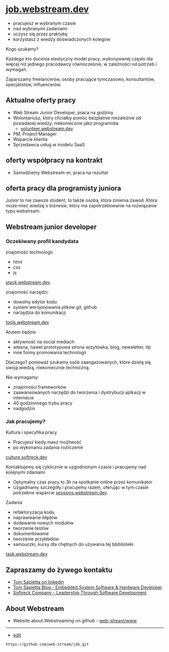 # [job.webstream.dev](https://job.webstream.dev/)

+ pracujesz w wybranym czasie
+ nad wybranymi zadaniami
+ uczysz się przez praktykę
+ korzystasz z wiedzy doświadczonych kolegów


Kogo szukamy?

Każdego kto docenia elastyczny model pracy, wykonywanej często dla więcej niż jednego pracodawcy równocześnie, w zależności od potrzeb i wymagań. 

Zaparszamy freelancerów, osoby pracujące tymczasowo, konsultantów, specjalistów, influencerów. 


## Aktualne oferty pracy

+ Web Stream Junior Developer, praca na godziny
+ Wolontariusz, który chciałby pomóc bezpłatnie niezależnie od posiadanej wiedzy, niekoniecznie jako programista
  + [volunteer.webstream.dev](https://volunteer.webstream.dev)
+ PM, Project Manager
+ Wsparcie klienta
+ Sprzedawca usług w modelu SaaS

## oferty współpracy na kontrakt
+ Samodzielny Webstream-er, praca na rezultat

## oferta pracy dla programisty juniora

Junior to nie zawsze student,
to także osoba, która zmienia zawód.
Która może mieć wiedzę o biznesie, który ma zapotrzebowanie na rozwiązanie typu webstream.


## Webstream junior developer

### Oczekiwany profil kandydata

znajomość technologii:

+ html
+ css
+ js

[stack.webstream.dev](https://stack.webstream.dev)


znajomość narzędzi:

+ dowolny edytor kodu
+ system wersjonowania plików git, github
+ narzędzia do komunikacji
 
[tools.webstream.dev](https://tools.webstream.dev)
 
 
Atutem będzie 

+ aktywność na social mediach
+ własna, nawet prototypowa strona wizytówka, blog, newsletter, itp
+ inne formy promowania technologii 

Dlaczego?
ponieważ szukamy osób zaangażowanych, które dzielą się swoją wiedzą, niekoniecznie techniczną.


Nie wymagamy:

+ znajomości frameworków
+ zaawansowanych narzędzi do tworzenia i dystrybucji aplkacji w internecie
+ 40 godzinnnego trybu pracy
+ nadgodzin


### Jak pracujemy?

Kultura i specyfika pracy

+ Pracujesz kiedy masz możliwość
+ po wykonaniu zadania rozliczenie

[culture.softreck.dev](https://culture.softreck.dev)


Kontaktujemy się cyklicznie w uzgodnionym czasie i pracujemy nad kolejnymi zdaniami

+ Optymalny czas pracy to 3h na spotkanie online przez komunikator
+ Uzgadniamy szczegóły i pracujemy razem, oferując w tym czasie potrzebne wsparcie
[sessions.webstream.dev](https://sessions.webstream.dev)


Zadania

+ refaktoryzacja kodu
+ naprawieanie błędów
+ dodawanie nowych modułów
+ tworzenie testów
+ dokumentowanie
+ tworzenie przykładów
+ samouczki, kursy dla chętnych do używania tej bbiblioteki

[task.webstream.dev](https://task.webstream.dev)


## Zapraszamy do żywego kontaktu

+ [Tom Sapletta on linkedin](https://www.linkedin.com/in/tom-sapletta-com/)
+ [Tom Sapletta Blog - Embedded System Software & Hardware Developer](https://tom.sapletta.com/)
+ [Softreck Company - Leadership Through Software Development](https://softreck.com/)

## About Webstream

+  Website about Webstreaming on github - [web-stream/www](https://github.com/web-stream/www)


---
+ [edit](https://github.com/web-stream/job/edit/main/README.md)

```
https://github.com/web-stream/job.git
```

